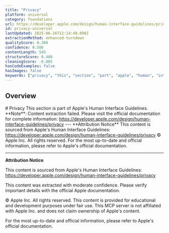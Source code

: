 ```yaml
---
title: "Privacy"
platform: universal
category: foundations
url: https://developer.apple.com/design/human-interface-guidelines/privacy
id: privacy-universal
lastUpdated: 2025-06-26T22:14:40.090Z
extractionMethod: enhanced-turndown
qualityScore: 0.306
confidence: 0.506
contentLength: 545
structureScore: 0.400
cleaningScore: -0.005
hasCodeExamples: false
hasImages: false
keywords: ["privacy", "this", "section", "part", "apple", "human", "interface", "guidelines", "note", "content"]
---
```

## Overview

\# Privacy This section is part of Apple's Human Interface Guidelines. \*\*Note\*\*: Content extraction failed. Please visit the official documentation for complete information: https://developer.apple.com/design/human-interface-guidelines/privacy --- \*\*Attribution Notice\*\* This content is sourced from Apple's Human Interface Guidelines: https://developer.apple.com/design/human-interface-guidelines/privacy © Apple Inc. All rights reserved. For the most up-to-date and official information, please refer to Apple's official documentation.

---

**Attribution Notice**

This content is sourced from Apple's Human Interface Guidelines: https://developer.apple.com/design/human-interface-guidelines/privacy

This content was extracted with moderate confidence. Please verify important details with the official Apple documentation.

© Apple Inc. All rights reserved. This content is provided for educational and development purposes under fair use. This MCP server is not affiliated with Apple Inc. and does not claim ownership of Apple's content.

For the most up-to-date and official information, please refer to Apple's official documentation.
